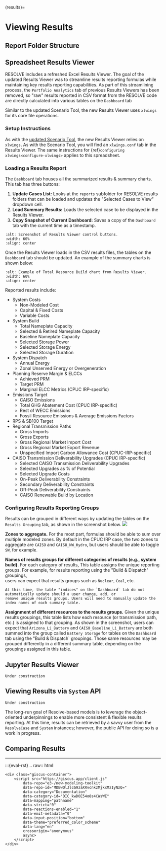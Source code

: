 (results)=
# Viewing Results

## Report Folder Structure

## Spreadsheet Results Viewer

RESOLVE includes a refreshed Excel Results Viewer. The goal of the updated Results Viewer was to streamline results 
reporting formulas while maintaining key results reporting capabilities. As part of this 
streamlining process, the `Portfolio Analytics` tab of previous Results Viewers has been 
removed, so "raw" results reported in CSV format from the RESOLVE code are directly calculated into 
various tables on the `Dashboard` tab

Similar to the updated Scenario Tool, the new Results Viewer uses `xlwings` for its core file operations.

### Setup Instructions

As with the [updated Scenario Tool](scenario_tool.md), the new Results Viewer relies on `xlwings`. As with the Scenario Tool, 
you will find an `xlwings.conf` tab in the Results Viewer. The same instructions 
for {ref}`configuring xlwings<configure-xlwings>` applies to this spreadsheet. 

### Loading a Results Report

The `Dashboard` tab houses all the summarized results & summary charts. This tab has three buttons:
1. **Update Cases List:** Looks at the `reports` subfolder for RESOLVE results folders that can be loaded and updates 
the "Selected Cases to View" dropdown cell. 
2. **Load Summary Results:** Loads the selected case to be displayed in the Results Viewer.
3. **Copy Snapshot of Current Dashboard:** Saves a copy of the `Dashboard` tab with the current time as a 
timestamp.
```{image} ../../_images/results-viewer-buttons.png
:alt: Screenshot of Results Viewer control buttons.
:width: 60%
:align: center
```

Once the Results Viewer loads in the CSV results files, the tables on the `Dashboard` tab should be updated. 
An example of the summary charts is shown below:
```{image} ../../_images/results-viewer-total-build.png
:alt: Example of Total Resource Build chart from Results Viewer.
:width: 60%
:align: center
```

Reported results include:
- System Costs
  - Non-Modeled Cost
  - Capital & Fixed Costs
  - Variable Costs
- System Build
  - Total Nameplate Capacity
  - Selected & Retired Nameplate Capacity
  - Baseline Nameplate Capacity
  - Selected Storage Power
  - Selected Storage Energy
  - Selected Storage Duration
- System Dispatch
  - Annual Energy
  - Zonal Unserved Energy or Overgeneration
- Planning Reserve Margin & ELCCs
  - Achieved PRM
  - Target PRM
  - Marginal ELCC Metrics (CPUC IRP-specific)
- Emissions Target
  - CAISO Emissions
  - Total GHG Abatement Cost (CPUC IRP-specific)
  - Rest of WECC Emissions
  - Fossil Resource Emissions & Average Emissions Factors
- RPS & SB100 Target
- Regional Transmission Paths
  - Gross Imports
  - Gross Exports
  - Gross Regional Market Import Cost
  - Gross Regional Market Export Revenue
  - Unspecified Import Carbon Allowance Cost (CPUC-IRP-specific)
- CAISO Transmission Deliverability Upgrades (CPUC IRP-specific)
  - Selected CAISO Transmission Deliverability Upgrades
  - Selected Upgrades as % of Potential
  - Selected Upgrade Costs
  - On-Peak Deliverability Constraints
  - Secondary Deliverability Constraints
  - Off-Peak Deliverability Constraints
  - CAISO Renewable Build by Location

### Configuring Results Reporting Groups

Results can be grouped in different ways by updating the tables on the `Results Grouping` tab, as shown in the screenshot below. 
![](../../_images/results-viewer-groupings.png)

**Zones to aggregate.** For the most part, formulas should be able to sum over multiple modeled zones. By default 
in the CPUC IRP case, the two zones to aggregate are `CAISO` and `CAISO_NW_Hydro`, but users should be able to toggle `SW`, 
for example.

**Names of results groups for different categories of results (e.g., system build).** For each category of results, 
This table assigns the unique reporting groups. For example, for results reporting using the "Build & Dispatch" groupings,  
users can expect that results groups such as `Nuclear`, `Coal`, etc. 
```{warning}
At this time, the table "indices" on the `Dashboard` tab do not automatically update should a user change, add, or 
remove unique results groups. Users will need to manually update the index names of each summary table.  
```

**Assignment of different resources to the results groups.** Given the unique results groupings, this table 
lists how each resource (or transmission path, etc.) is assigned to that grouping. As shown in the screenshot, 
users can expect that `Arizona_Li_Battery` and `CAISO_Baseline_Li_Battery` are both summed into the group called `Battery Storage` 
for tables on the `Dashboard` tab using the "Build & Dispatch` groupings. Those same resources may be grouped differently 
in a different summary table, depending on the groupings assigned in this table. 



## Jupyter Results Viewer

```{note}
Under construction
```

## Viewing Results via `System` API

```{note}
Under construction
```

The long-run goal of Resolve-based models is to leverage the object-oriented underpinnings to enable more 
consistent & flexible results reporting. At this time, results can be retrieved by a savvy user from the `ResolveCase` 
and `System` instances; however, the public API for doing so is a work in progress.

## Comparing Results

---

:::{eval-rst}
.. raw:: html

    <div class="giscus-container">
        <script src="https://giscus.app/client.js"
            data-repo="e3-/new-modeling-toolkit"
            data-repo-id="MDEwOlJlcG9zaXRvcnkzMjkxMzIyNzQ="
            data-category="Documentation"
            data-category-id="DIC_kwDOE54o8s4CWsWE"
            data-mapping="pathname"
            data-strict="0"
            data-reactions-enabled="1"
            data-emit-metadata="0"
            data-input-position="bottom"
            data-theme="preferred_color_scheme"
            data-lang="en"
            crossorigin="anonymous"
            async>
        </script>
    </div>
